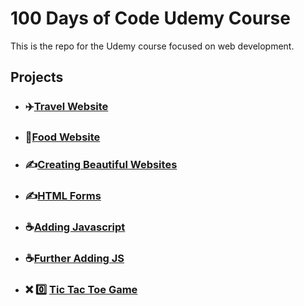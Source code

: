 # 100 Days of Code Udemy Course 
This is the repo for the Udemy course focused on web development.

## Projects
- ### ✈️[**Travel Website**](https://github.com/NathanTh3Gr3at/TRAVEL_WEBSITE)
- ### 🥫[**Food Website**](https://github.com/NathanTh3Gr3at/FOOD_WEBSITE)
- ### ✍️[**Creating Beautiful Websites**](https://github.com/NathanTh3Gr3at/CREATING_BEAUTIFUL_WEBSITES)
- ### ✍️[**HTML Forms**](https://github.com/NathanTh3Gr3at/HTML_FORMS)
- ### ☕[**Adding Javascript**](https://github.com/NathanTh3Gr3at/ADDING_JAVASCRIPT)
- ### ☕[**Further Adding JS**](https://github.com/NathanTh3Gr3at/FURTHER_ADDING_JS)
- ### ❌ 0️⃣ [**Tic Tac Toe Game**](https://github.com/NathanTh3Gr3at/TIC_TAC_TOE_GAME) 

